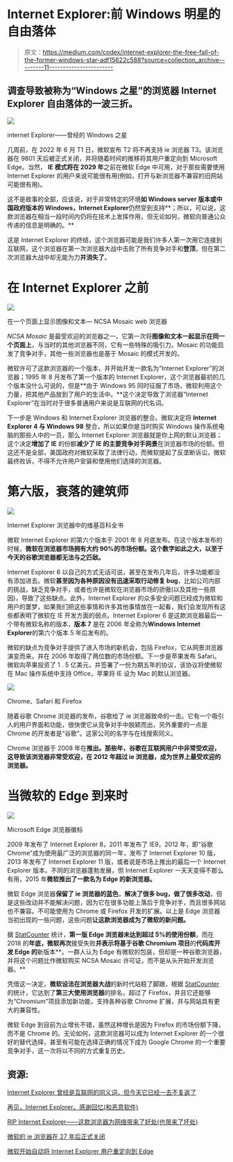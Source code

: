 # Internet Explorer:前 Windows 明星的自由落体

> 原文：<https://medium.com/codex/internet-explorer-the-free-fall-of-the-former-windows-star-adf15622c588?source=collection_archive---------11----------------------->

## 调查导致被称为“Windows 之星”的浏览器 Internet Explorer 自由落体的一波三折。

![](img/f3207ea79785bbe04e24716a186ba54e.png)

internet Explorer——曾经的 Windows 之星

几周前，在 2022 年 6 月 T1 日，微软宣布 T2 将不再支持 ie 浏览器 T3。该浏览器在 9801 天后被正式关闭，并将随着时间的推移将其用户重定向到 Microsoft Edge。当然， **IE 模式将在 2029 年**之前在微软 Edge 中可用，对于那些需要使用 Internet Explorer 的用户来说可能很有用(例如，打开与新浏览器不兼容的旧网站可能很有用)。

这不是故事的全部，应该说，对于非常特定的环境**如 Windows server 版本或中国政府版本的 Windows，Internet Explorer**仍然受到支持**；所以，可以说，这款浏览器在相当一段时间内仍将在技术上发挥作用，但无论如何，微软向普通公众传递的信息是明确的。**

这是 Internet Explorer 的终结，这个浏览器可能是我们许多人第一次用它连接到互联网，这个浏览器在第一次浏览器大战中击败了所有竞争对手和**登顶**，但在第二次浏览器大战中却无能为力**并消失了**。

# 在 Internet Explorer 之前

![](img/ab2e61960829f88f997d0d0b498b4410.png)

在一个页面上显示图像和文本— NCSA Mosaic web 浏览器

*NCSA Mosaic* 是最受欢迎的浏览器之一，它第一次将**图像和文本一起显示在同一个页面上**，与当时的其他浏览器不同，它有一些特殊的吸引力。Mosaic 的功能启发了竞争对手，其他一些浏览器也是基于 Mosaic 的模式开发的。

微软许可了这款浏览器的一个版本，并开始开发一款名为“Internet Explorer”的浏览器；1995 年 8 月发布了第一个版本的 Internet Explorer，这个浏览器最初的几个版本没什么可说的，但是**由于 Windows 95 同时征服了市场，微软利用这个力量，把其他产品放到了用户的生活中。**这个决定导致了浏览器“Internet Explorer”在当时对于很多普通用户来说是互联网的代名词。

下一步是 Windows 和 Internet Explorer 浏览器的整合。微软决定将 **Internet Explorer 4 与 Windows 98** 整合，所以如果你是当时购买 Windows 操作系统电脑的那些人中的一员，那么 Internet Explorer 浏览器就是你上网的默认浏览器；这个决定**增加了 IE** 的份额**减少了 IE 的主要竞争对手网景**在浏览器市场的份额。但这还不是全部，美国政府对微软采取了法律行动，而微软提起了反垄断诉讼，微软最终败诉，不得不允许用户安装和使用他们选择的浏览器。

# 第六版，衰落的建筑师

![](img/7ea219fc517e660dba0f92d2b019cc6b.png)

Internet Explorer 浏览器中的维基百科全书

微软 Internet Explorer 的第六个版本于 2001 年 8 月底发布。在这个版本发布的时候，**微软在浏览器市场拥有大约 90%的市场份额。这个数字如此之大，以至于今天的谷歌浏览器都无法与之匹敌。**

Internet Explorer 6 以自己的方式无话可说，甚至在发布几年后，许多功能都没有添加进去。微软**甚至因为各种原因没有迅速采取行动修复 bug**，比如公司内部的挑战，缺乏竞争对手，或者也许是微软在浏览器市场的骄傲(以及其他一些原因)，导致了这些缺点。此外，Internet Explorer 的众多安全问题已经成为微软和用户的噩梦，如果我们把这些事情和许多其他事情放在一起看，我们会发现所有这些都表明了微软在 IE 开发方面的弱点。Internet Explorer 6 是这款浏览器最后一个带有微软名称的版本，**版本 7** 是在 2006 年全称为**Windows Internet Explorer**的第六个版本 5 年后发布的。

微软的缺点为竞争对手提供了进入市场的新机会，包括 Firefox，它从网景浏览器演变而来，并在 2006 年取得了两位数的市场份额。下一步是苹果发布 Safari。微软向苹果投资了 1 . 5 亿美元，并签署了一份为期五年的协议，该协议将使微软在 Mac 操作系统中支持 Office，苹果将 IE 设为 Mac 的默认浏览器。

![](img/c7ff94f3c8b8563094f3b4caab19a243.png)

Chrome、Safari 和 Firefox

随着谷歌 Chrome 浏览器的发布，谷歌给了 ie 浏览器致命的一击。它有一个吸引人的用户界面和功能，很快使它从竞争对手中脱颖而出，另外重要的一点是 Chrome 的开发者是“谷歌”。这家公司的名字与在线搜索同义。

Chrome 浏览器于 2008 年在**推出。那些年，谷歌在互联网用户中非常受欢迎，这导致该浏览器非常受欢迎，**在 2012 年**超过 ie 浏览器，成为世界上最受欢迎的浏览器。**

# 当微软的 Edge 到来时

![](img/6ccc2dbda33cab13933e8196e6375372.png)

Microsoft Edge 浏览器徽标

2009 年发布了 Internet Explorer 8，2011 年发布了 IE9，2012 年，即“谷歌 Chrome”成为使用最广泛的浏览器的同一年，发布了 Internet Explorer 10 版，2013 年发布了 Internet Explorer 11 版，或者说是市场上推出的最后一个 Internet Explorer 版本。不同的浏览器蓬勃发展，但 Internet Explorer 一天天变得不那么有用，2015 年**微软推出了一款名为 **Edge** 的新浏览器。**

微软 Edge 浏览器**保留了 ie 浏览器的蓝色**，**解决了很多 bug，做了很多改动**，但是这些改动并不能解决问题，因为它在很多功能上落后于竞争对手，而且很多网站也不兼容。不可能使用为 Chrome 或 Firefox 开发的扩展。以上是 Edge 浏览器当初出现的一些问题，这些问题**让这款浏览器成为了微软的新问题。**

据 [StatCounter](https://gs.statcounter.com/browser-market-share/desktop/worldwide/#monthly-201501-202206) 统计，**第一版 Edge 浏览器未达到超过 5%的使用份额**，而在 2018 的**年底，微软再次**接受失败**并表示将基于谷歌 Chromium 项目**的**代码库开发 Edge 的**新版本**。一群人认为 Edge 有微软的包装，但却是一种谷歌浏览器，并将这个问题比作微软购买 NCSA Mosaic 许可证，而不是从头开始开发浏览器。**

凭借这一决定，**微软设法在浏览器大战**的新时代站稳了脚跟，根据 [StatCounter](https://gs.statcounter.com/browser-market-share) 的统计，它达到了**第三大使用浏览器**的排名，超过了 Firefox，并且它还能够为“Chromium”项目添加新功能，支持各种谷歌 Chrome 扩展，并与网站具有更大的兼容性。

微软 Edge 到目前为止增长不错，虽然这种增长是因为 Firefox 的市场份额下降，而不是 Chrome 的。无论如何，这款浏览器可以成为 Internet Explorer 的一个很好的替代选择，甚至有可能在选择正确的情况下成为 Google Chrome 的一个重要竞争对手，这一次将以不同的方式重复历史。

## 资源:

[Internet Explorer 曾经是互联网的同义词，但今天它已经一去不复返了](https://arstechnica.com/gadgets/2022/06/remembering-internet-explorer-the-now-dead-browser-that-once-powered-the-internet/)

[再见，Internet Explorer。感谢回忆(和恶意软件)](https://www.techradar.com/news/goodbye-internet-explorer-thanks-for-all-the-memories-and-the-malware)

[RIP Internet Explorer——这款浏览器为网络带来了好处(也带来了坏处)](https://www.techradar.com/news/rip-internet-explorer-the-browser-that-changed-the-web-for-good-and-bad)

[微软的 ie 浏览器在 27 年后正式关闭](https://techviral.net/microsofts-internet-explorer/)

[微软开始自动将 Internet Explorer 用户重定向到 Edge](https://www.theverge.com/2022/6/15/23168984/microsoft-internet-explorer-redirect-edge-prompt)